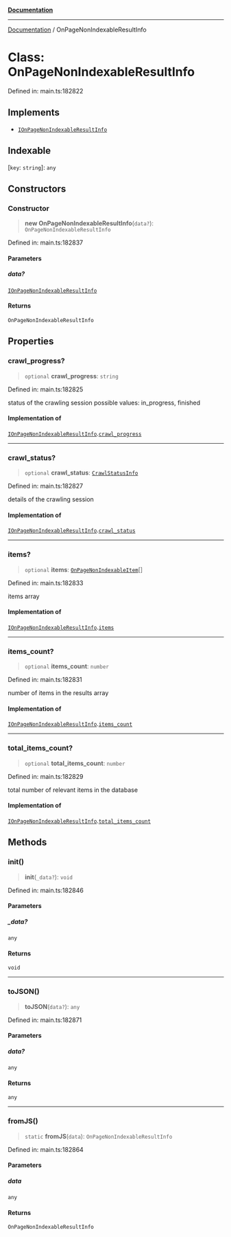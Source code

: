 [**Documentation**](../README.md)

***

[Documentation](../README.md) / OnPageNonIndexableResultInfo

# Class: OnPageNonIndexableResultInfo

Defined in: main.ts:182822

## Implements

- [`IOnPageNonIndexableResultInfo`](../interfaces/IOnPageNonIndexableResultInfo.md)

## Indexable

\[`key`: `string`\]: `any`

## Constructors

### Constructor

> **new OnPageNonIndexableResultInfo**(`data?`): `OnPageNonIndexableResultInfo`

Defined in: main.ts:182837

#### Parameters

##### data?

[`IOnPageNonIndexableResultInfo`](../interfaces/IOnPageNonIndexableResultInfo.md)

#### Returns

`OnPageNonIndexableResultInfo`

## Properties

### crawl\_progress?

> `optional` **crawl\_progress**: `string`

Defined in: main.ts:182825

status of the crawling session
possible values: in_progress, finished

#### Implementation of

[`IOnPageNonIndexableResultInfo`](../interfaces/IOnPageNonIndexableResultInfo.md).[`crawl_progress`](../interfaces/IOnPageNonIndexableResultInfo.md#crawl_progress)

***

### crawl\_status?

> `optional` **crawl\_status**: [`CrawlStatusInfo`](CrawlStatusInfo.md)

Defined in: main.ts:182827

details of the crawling session

#### Implementation of

[`IOnPageNonIndexableResultInfo`](../interfaces/IOnPageNonIndexableResultInfo.md).[`crawl_status`](../interfaces/IOnPageNonIndexableResultInfo.md#crawl_status)

***

### items?

> `optional` **items**: [`OnPageNonIndexableItem`](OnPageNonIndexableItem.md)[]

Defined in: main.ts:182833

items array

#### Implementation of

[`IOnPageNonIndexableResultInfo`](../interfaces/IOnPageNonIndexableResultInfo.md).[`items`](../interfaces/IOnPageNonIndexableResultInfo.md#items)

***

### items\_count?

> `optional` **items\_count**: `number`

Defined in: main.ts:182831

number of items in the results array

#### Implementation of

[`IOnPageNonIndexableResultInfo`](../interfaces/IOnPageNonIndexableResultInfo.md).[`items_count`](../interfaces/IOnPageNonIndexableResultInfo.md#items_count)

***

### total\_items\_count?

> `optional` **total\_items\_count**: `number`

Defined in: main.ts:182829

total number of relevant items in the database

#### Implementation of

[`IOnPageNonIndexableResultInfo`](../interfaces/IOnPageNonIndexableResultInfo.md).[`total_items_count`](../interfaces/IOnPageNonIndexableResultInfo.md#total_items_count)

## Methods

### init()

> **init**(`_data?`): `void`

Defined in: main.ts:182846

#### Parameters

##### \_data?

`any`

#### Returns

`void`

***

### toJSON()

> **toJSON**(`data?`): `any`

Defined in: main.ts:182871

#### Parameters

##### data?

`any`

#### Returns

`any`

***

### fromJS()

> `static` **fromJS**(`data`): `OnPageNonIndexableResultInfo`

Defined in: main.ts:182864

#### Parameters

##### data

`any`

#### Returns

`OnPageNonIndexableResultInfo`
